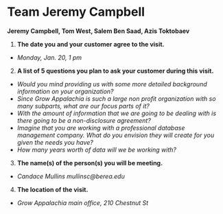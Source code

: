 # Team Jeremy Campbell
**Jeremy Campbell, Tom West, Salem Ben Saad, Azis Toktobaev**

1. **The date you and your customer agree to the visit.**
+ _Monday, Jan. 20, 1 pm_
2. **A list of 5 questions you plan to ask your customer during this visit.**
+ _Would you mind providing us with some more detailed background information on your organization?_
+ _Since Grow Appalachia is such a large non profit organization with so many subparts, what are our focus parts of it?_
+ _With the amount of information that we are going to be dealing with is there going to be a non-disclosure agreement?_
+ _Imagine that you are working with a professional database management company. What do you envision they will create for you given the needs you have?_
+ _How many years worth of data will we be working with?_
3. **The name(s) of the person(s) you will be meeting.**
+ _Candace Mullins mullinsc@berea.edu_
4. **The location of the visit.**
+ _Grow Appalachia main office, 210 Chestnut St_

